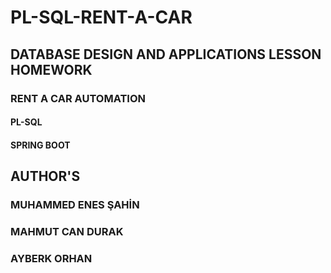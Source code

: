 # PL-SQL-RENT-A-CAR


## DATABASE DESIGN AND APPLICATIONS LESSON HOMEWORK
### RENT A CAR AUTOMATION
#### PL-SQL
#### SPRING BOOT





## AUTHOR'S
### MUHAMMED ENES ŞAHİN
### MAHMUT CAN DURAK
### AYBERK ORHAN
